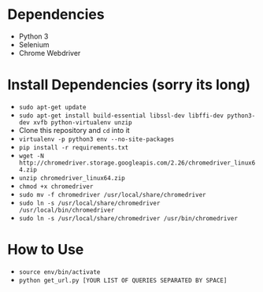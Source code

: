 # Dependencies
- Python 3
- Selenium
- Chrome Webdriver

# Install Dependencies (sorry its long)
- `sudo apt-get update`
- `sudo apt-get install build-essential libssl-dev libffi-dev python3-dev xvfb python-virtualenv unzip`
- Clone this repository and `cd` into it
- `virtualenv -p python3 env --no-site-packages`
- `pip install -r requirements.txt`
- `wget -N http://chromedriver.storage.googleapis.com/2.26/chromedriver_linux64.zip`
- `unzip chromedriver_linux64.zip`
- `chmod +x chromedriver`
- `sudo mv -f chromedriver /usr/local/share/chromedriver`
- `sudo ln -s /usr/local/share/chromedriver /usr/local/bin/chromedriver`
- `sudo ln -s /usr/local/share/chromedriver /usr/bin/chromedriver`


# How to Use
- `source env/bin/activate` 
- `python get_url.py [YOUR LIST OF QUERIES SEPARATED BY SPACE]`
